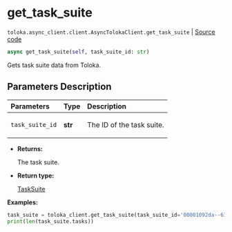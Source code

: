 # get_task_suite
`toloka.async_client.client.AsyncTolokaClient.get_task_suite` | [Source code](https://github.com/Toloka/toloka-kit/blob/v1.2.3/src/async_client/client.py#L0)

```python
async get_task_suite(self, task_suite_id: str)
```

Gets task suite data from Toloka.

## Parameters Description

| Parameters | Type | Description |
| :----------| :----| :-----------|
`task_suite_id`|**str**|<p>The ID of the task suite.</p>

* **Returns:**

  The task suite.

* **Return type:**

  [TaskSuite](toloka.client.task_suite.TaskSuite.md)

**Examples:**


```python
task_suite = toloka_client.get_task_suite(task_suite_id='00001092da--61ef030400c684132d0da0dc')
print(len(task_suite.tasks))
```

